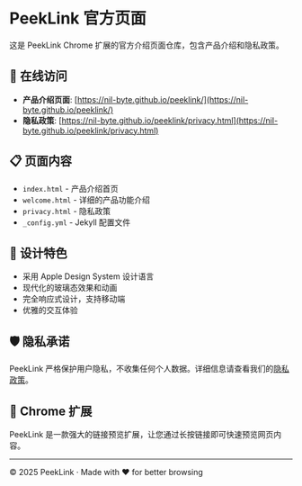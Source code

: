 # PeekLink 官方页面

这是 PeekLink Chrome 扩展的官方介绍页面仓库，包含产品介绍和隐私政策。

## 🔗 在线访问

- **产品介绍页面**: [https://nil-byte.github.io/peeklink/](https://nil-byte.github.io/peeklink/)
- **隐私政策**: [https://nil-byte.github.io/peeklink/privacy.html](https://nil-byte.github.io/peeklink/privacy.html)

## 📋 页面内容

- `index.html` - 产品介绍首页
- `welcome.html` - 详细的产品功能介绍
- `privacy.html` - 隐私政策
- `_config.yml` - Jekyll 配置文件

## 🎨 设计特色

- 采用 Apple Design System 设计语言
- 现代化的玻璃态效果和动画
- 完全响应式设计，支持移动端
- 优雅的交互体验

## 🛡️ 隐私承诺

PeekLink 严格保护用户隐私，不收集任何个人数据。详细信息请查看我们的[隐私政策](privacy.html)。

## 📱 Chrome 扩展

PeekLink 是一款强大的链接预览扩展，让您通过长按链接即可快速预览网页内容。

---

© 2025 PeekLink · Made with ❤️ for better browsing
